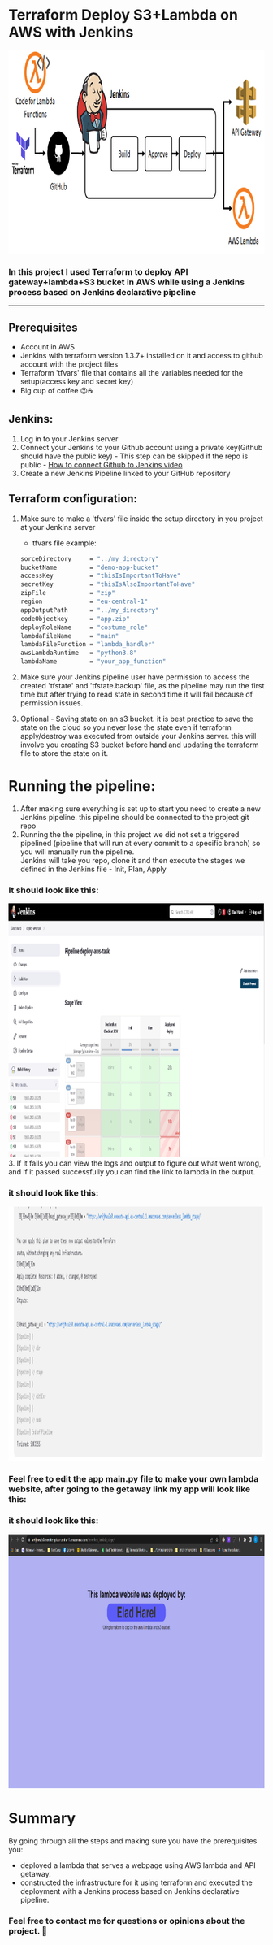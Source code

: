 # Terraform Deploy S3+Lambda on AWS with Jenkins 


<img src="./assets/images/title.jpg" width="900" height="400" />



### In this project I used Terraform to deploy API gateway+lambda+S3 bucket in AWS while using a Jenkins process based on Jenkins declarative pipeline  
<hr>

## Prerequisites
* Account in AWS
* Jenkins with terraform version 1.3.7+ installed on it and access to github account with the project files
* Terraform 'tfvars' file that contains all the variables needed for the setup(access key and secret key)
* Big cup of coffee 😉☕

## Jenkins:
1. Log in to your Jenkins server
2. Connect your Jenkins to your Github account using a private key(Github should have the public key) - This step can be skipped if the repo is public - [How to connect Github to Jenkins video](https://www.google.com/search?q=add+github+repository+to+jenkins&rlz=1C1TIGY_enIL721IL721&sxsrf=AJOqlzUv2b5Ha8EGuOo412ZIrwy0G9fe_Q:1675952999207&source=lnms&tbm=vid&sa=X&ved=2ahUKEwiy9LW504j9AhXJcKQEHXSAB5wQ_AUoAXoECAIQAw&biw=1536&bih=722&dpr=1.25#fpstate=ive&vld=cid:2b5124f4,vid:jSm0YZ-NQAc)
3. Create a new Jenkins Pipeline linked to your GitHub repository

## Terraform configuration:
1. Make sure to make a 'tfvars' file inside the setup directory in you project at your Jenkins server


    - tfvars file example:
    ```sh
    sorceDirectory     = "../my_directory"
    bucketName         = "demo-app-bucket"
    accessKey          = "thisIsImportantToHave"
    secretKey          = "thisIsAlsoImportantToHave"
    zipFile            = "zip"
    region             = "eu-central-1"
    appOutputPath      = "../my_directory"
    codeObjectkey      = "app.zip"
    deployRoleName     = "costume_role"
    lambdaFileName     = "main"
    lambdaFileFunction = "lambda_handler"
    awsLambdaRuntime   = "python3.8"
    lambdaName         = "your_app_function"
    ```
2. Make sure your Jenkins pipeline user have permission to access the created 'tfstate' and 'tfstate.backup' file, as the pipeline may run the first time but after trying to read state in second time it will fail because of permission issues.
3. Optional - Saving state on an s3 bucket. it is best practice to save the state on the cloud so you never lose the state even if terraform apply/destroy was executed from outside your Jenkins server. this will involve you creating S3 bucket before hand and updating the terraform file to store the state on it.

# Running the pipeline:
1. After making sure everything is set up to start you need to create a new Jenkins pipeline. this pipeline should be connected to the project git repo
2. Running the the pipeline, in this project we did not set a triggered pipelined (pipeline that will run at every commit to a specific branch) so you will manually run the pipeline.  
Jenkins will take you repo, clone it and then execute the stages we defined in the Jenkins file - Init, Plan, Apply
### It should look like this:
<img src="./assets/images/Screenshot2.png" width="760" height="500" />

<br>
3. If it fails you can view the logs and output to figure out what went wrong, and if it passed successfully you can find the link to lambda in the output.

### it should look like this:
<img src="./assets/images/Screenshot3.png" width="760" height="500" />
<br>    

### Feel free to edit the app main.py file to make your own lambda website, after going to the getaway link my app will look like this:

### it should look like this:
<img src="./assets/images/Screenshot1.png" width="760" height="500" />
<br>    

# Summary
By going through all the steps and making sure you have the prerequisites you:
- deployed a lambda that serves a webpage using AWS lambda and API getaway.
- constructed the infrastructure for it using terraform and executed the deployment with a Jenkins process based on Jenkins declarative pipeline.

### Feel free to contact me for questions or opinions about the project. 🤙

